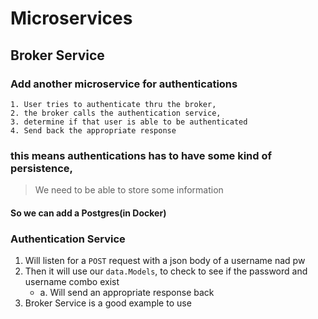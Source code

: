 # Microservices

## Broker Service
### Add another microservice for authentications
    1. User tries to authenticate thru the broker, 
    2. the broker calls the authentication service, 
    3. determine if that user is able to be authenticated
    4. Send back the appropriate response
### this means authentications has to have some kind of persistence, 
> We need to be able to store some information
#### So we can add a Postgres(in Docker)

### Authentication Service
1. Will listen for a `POST` request with a json body of a username nad pw
2. Then it will use our `data.Models`, to check to see if the password and username combo exist
    - a. Will send an appropriate response back
3. Broker Service is a good example to use